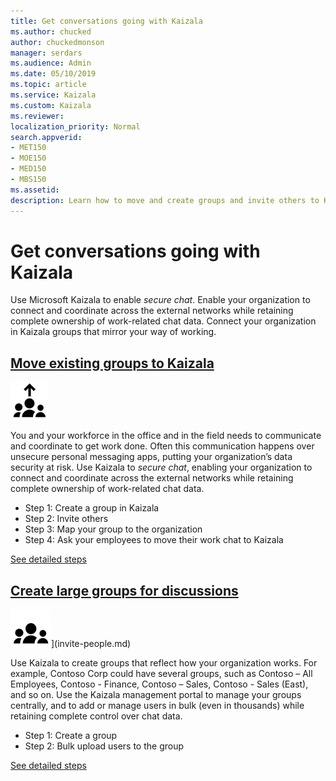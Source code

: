 ```yaml
---
title: Get conversations going with Kaizala
ms.author: chucked
author: chuckedmonson
manager: serdars
ms.audience: Admin
ms.date: 05/10/2019
ms.topic: article
ms.service: Kaizala
ms.custom: Kaizala
ms.reviewer: 
localization_priority: Normal
search.appverid:
- MET150
- MOE150
- MED150
- MBS150
ms.assetid: 
description: Learn how to move and create groups and invite others to Kaizala.
---
```


# Get conversations going with Kaizala

Use Microsoft Kaizala to enable *secure chat*. Enable your organization to connect and coordinate across the external networks while retaining complete ownership of work-related chat data. Connect your organization in Kaizala groups that mirror your way of working. 

## **[Move existing groups to Kaizala](move-work-chats.md)**

[![Image of people with arrow icon](media/move-work-chats-icon.png)](move-work-chats.md)

You and your workforce in the office and in the field needs to communicate and coordinate to get work done. Often this communication happens over unsecure personal messaging apps, putting your organization’s data security at risk. Use Kaizala to *secure chat*, enabling your organization to connect and coordinate across the external networks while retaining complete ownership of work-related chat data.

- Step 1: Create a group in Kaizala
- Step 2: Invite others
- Step 3: Map your group to the organization
- Step 4: Ask your employees to move their work chat to Kaizala

[See detailed steps](move-work-chats.md)

## **[Create large groups for discussions](create-discussion-groups.md)**

![Image of people icon](media/create-large-groups-icon.png)](invite-people.md)

Use Kaizala to create groups that reflect how your organization works. For example, Contoso Corp could have several groups, such as Contoso – All Employees, Contoso - Finance, Contoso – Sales, Contoso - Sales (East), and so on. Use the Kaizala management portal to manage your groups centrally, and to add or manage users in bulk (even in thousands) while retaining complete control over chat data. 

- Step 1: Create a group
- Step 2: Bulk upload users to the group

[See detailed steps](create-discussion-groups.md)
